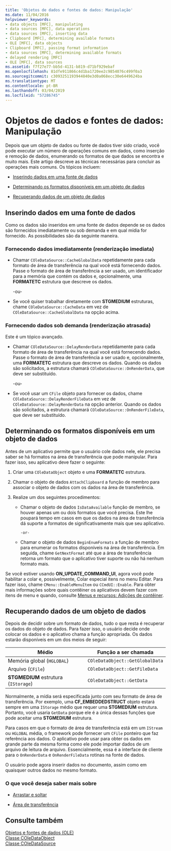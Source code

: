 ```yaml
---
title: 'Objetos de dados e fontes de dados: Manipulação'
ms.date: 11/04/2016
helpviewer_keywords:
- data objects [MFC], manipulating
- data sources [MFC], data operations
- data sources [MFC], inserting data
- Clipboard [MFC], determining available formats
- OLE [MFC], data objects
- Clipboard [MFC], passing format information
- data sources [MFC], determining available formats
- delayed rendering [MFC]
- OLE [MFC], data sources
ms.assetid: f7f27e77-bb5d-4131-b819-d71bf929ebaf
ms.openlocfilehash: 81dfe911866c4d1ba1720ee2c9854076c499f0a3
ms.sourcegitcommit: c3093251193944840e3d0a068ecc30e6449624ba
ms.translationtype: MT
ms.contentlocale: pt-BR
ms.lasthandoff: 03/04/2019
ms.locfileid: "57286745"
---
```

# <a name="data-objects-and-data-sources-manipulation"></a>Objetos de dados e fontes de dados: Manipulação

Depois que um objeto de dados ou fonte de dados tiver sido criado, você pode executar um número de operações comuns em dados, como inserção e remoção de dados, enumerando os formatos de que dados se encontra e muito mais. Este artigo descreve as técnicas necessárias para concluir as operações mais comuns. Os tópicos incluem:

- [Inserindo dados em uma fonte de dados](#_core_inserting_data_into_a_data_source)

- [Determinando os formatos disponíveis em um objeto de dados](#_core_determining_the_formats_available_in_a_data_object)

- [Recuperando dados de um objeto de dados](#_core_retrieving_data_from_a_data_object)

##  <a name="_core_inserting_data_into_a_data_source"></a> Inserindo dados em uma fonte de dados

Como os dados são inseridos em uma fonte de dados depende se os dados são fornecidos imediatamente ou sob demanda e em qual mídia for fornecido. As possibilidades são da seguinte maneira.

### <a name="supplying-data-immediately-immediate-rendering"></a>Fornecendo dados imediatamente (renderização imediata)

- Chamar `COleDataSource::CacheGlobalData` repetidamente para cada formato de área de transferência na qual você está fornecendo dados. Passe o formato de área de transferência a ser usado, um identificador para a memória que contém os dados e, opcionalmente, uma **FORMATETC** estrutura que descreve os dados.

     -ou-

- Se você quiser trabalhar diretamente com **STGMEDIUM** estruturas, chame `COleDataSource::CacheData` em vez de `COleDataSource::CacheGlobalData` na opção acima.

### <a name="supplying-data-on-demand-delayed-rendering"></a>Fornecendo dados sob demanda (renderização atrasada)

Este é um tópico avançado.

- Chamar `COleDataSource::DelayRenderData` repetidamente para cada formato de área de transferência na qual você está fornecendo dados. Passe o formato de área de transferência a ser usado e, opcionalmente, uma **FORMATETC** estrutura que descreve os dados. Quando os dados são solicitados, a estrutura chamará `COleDataSource::OnRenderData`, que deve ser substituído.

     -ou-

- Se você usar um `CFile` objeto para fornecer os dados, chame `COleDataSource::DelayRenderFileData` em vez de `COleDataSource::DelayRenderData` na opção anterior. Quando os dados são solicitados, a estrutura chamará `COleDataSource::OnRenderFileData`, que deve ser substituído.

##  <a name="_core_determining_the_formats_available_in_a_data_object"></a> Determinando os formatos disponíveis em um objeto de dados

Antes de um aplicativo permite que o usuário cole dados nele, ele precisa saber se há formatos na área de transferência que pode manipular. Para fazer isso, seu aplicativo deve fazer o seguinte:

1. Criar uma `COleDataObject` objeto e uma **FORMATETC** estrutura.

1. Chamar o objeto de dados `AttachClipboard` a função de membro para associar o objeto de dados com os dados na área de transferência.

1. Realize um dos seguintes procedimentos:

   - Chamar o objeto de dados `IsDataAvailable` função de membro, se houver apenas um ou dois formatos que você precisa. Este lhe poupará tempo em casos em que os dados na área de transferência dá suporte a formatos de significativamente mais que seu aplicativo.

         -or-

   - Chamar o objeto de dados `BeginEnumFormats` a função de membro para enumerar os formatos disponíveis na área de transferência. Em seguida, chame `GetNextFormat` até que a área de transferência retorna um formato que o aplicativo tiver suporte ou não há nenhum formato mais.

Se você estiver usando **ON_UPDATE_COMMAND_UI**, agora você pode habilitar a colar e, possivelmente, Colar especial itens no menu Editar. Para fazer isso, chame `CMenu::EnableMenuItem` ou `CCmdUI::Enable`. Para obter mais informações sobre quais contêiner os aplicativos devem fazer com itens de menu e quando, consulte [Menus e recursos: Adições de contêiner](../mfc/menus-and-resources-container-additions.md).

##  <a name="_core_retrieving_data_from_a_data_object"></a> Recuperando dados de um objeto de dados

Depois de decidir sobre um formato de dados, tudo o que resta é recuperar os dados do objeto de dados. Para fazer isso, o usuário decide onde colocar os dados e o aplicativo chama a função apropriada. Os dados estarão disponíveis em um dos meios de seguir:

|Médio|Função a ser chamada|
|------------|----------------------|
|Memória global (`HGLOBAL`)|`COleDataObject::GetGlobalData`|
|Arquivo (`CFile`)|`COleDataObject::GetFileData`|
|**STGMEDIUM** estrutura (`IStorage`)|`COleDataObject::GetData`|

Normalmente, a mídia será especificada junto com seu formato de área de transferência. Por exemplo, uma **CF_EMBEDDEDSTRUCT** objeto estará sempre em uma `IStorage` médio que requer uma **STGMEDIUM** estrutura. Portanto, você usaria `GetData` porque ele é a única dessas funções que pode aceitar uma **STGMEDIUM** estrutura.

Para casos em que o formato de área de transferência está em um `IStream` ou `HGLOBAL` média, o framework pode fornecer um `CFile` ponteiro que faz referência aos dados. O aplicativo pode usar para obter os dados em grande parte da mesma forma como ele pode importar dados de um arquivo de leitura de arquivo. Essencialmente, essa é a interface de cliente para o `OnRenderData` e `OnRenderFileData` rotinas na fonte de dados.

O usuário pode agora inserir dados no documento, assim como em quaisquer outros dados no mesmo formato.

### <a name="what-do-you-want-to-know-more-about"></a>O que você deseja saber mais sobre

- [Arrastar e soltar](../mfc/drag-and-drop-ole.md)

- [Área de transferência](../mfc/clipboard.md)

## <a name="see-also"></a>Consulte também

[Objetos e fontes de dados (OLE)](../mfc/data-objects-and-data-sources-ole.md)<br/>
[Classe COleDataObject](../mfc/reference/coledataobject-class.md)<br/>
[Classe COleDataSource](../mfc/reference/coledatasource-class.md)
